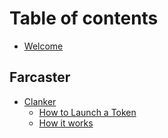 # Table of contents

* [Welcome](README.md)

## Farcaster

* [Clanker](farcaster/clanker/README.md)
  * [How to Launch a Token](farcaster/clanker/how-to-launch-a-token.md)
  * [How it works](farcaster/clanker/how-it-works.md)
